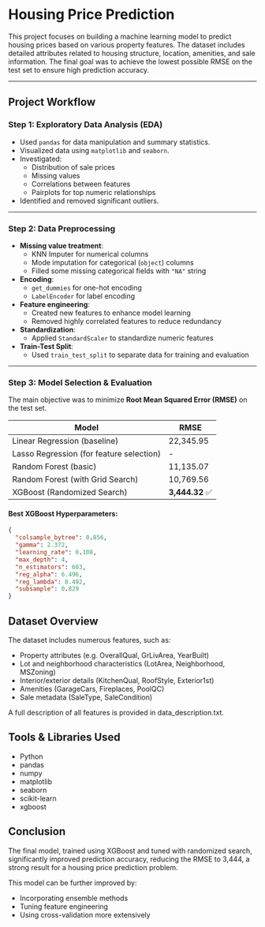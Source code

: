 # Housing Price Prediction

This project focuses on building a machine learning model to predict housing prices based on various property features. The dataset includes detailed attributes related to housing structure, location, amenities, and sale information. The final goal was to achieve the lowest possible RMSE on the test set to ensure high prediction accuracy.

---

## Project Workflow

### Step 1: Exploratory Data Analysis (EDA)
- Used `pandas` for data manipulation and summary statistics.
- Visualized data using `matplotlib` and `seaborn`.
- Investigated:
  - Distribution of sale prices
  - Missing values
  - Correlations between features
  - Pairplots for top numeric relationships
- Identified and removed significant outliers.

---

### Step 2: Data Preprocessing
- **Missing value treatment**:
  - KNN Imputer for numerical columns
  - Mode imputation for categorical (`object`) columns
  - Filled some missing categorical fields with `"NA"` string
- **Encoding**:
  - `get_dummies` for one-hot encoding
  - `LabelEncoder` for label encoding
- **Feature engineering**:
  - Created new features to enhance model learning
  - Removed highly correlated features to reduce redundancy
- **Standardization**:
  - Applied `StandardScaler` to standardize numeric features
- **Train-Test Split**:
  - Used `train_test_split` to separate data for training and evaluation

---

### Step 3: Model Selection & Evaluation
The main objective was to minimize **Root Mean Squared Error (RMSE)** on the test set.

| Model | RMSE |
|-------|------|
| Linear Regression (baseline) | 22,345.95 |
| Lasso Regression (for feature selection) | - |
| Random Forest (basic) | 11,135.07 |
| Random Forest (with Grid Search) | 10,769.56 |
| XGBoost (Randomized Search) | **3,444.32** ✅ |

#### Best XGBoost Hyperparameters:
```json
{
  "colsample_bytree": 0.856,
  "gamma": 2.372,
  "learning_rate": 0.108,
  "max_depth": 4,
  "n_estimators": 603,
  "reg_alpha": 6.496,
  "reg_lambda": 8.492,
  "subsample": 0.829
}
```

## Dataset Overview

The dataset includes numerous features, such as:
- Property attributes (e.g. OverallQual, GrLivArea, YearBuilt)
- Lot and neighborhood characteristics (LotArea, Neighborhood, MSZoning)
- Interior/exterior details (KitchenQual, RoofStyle, Exterior1st)
- Amenities (GarageCars, Fireplaces, PoolQC)
- Sale metadata (SaleType, SaleCondition)

A full description of all features is provided in data_description.txt.

## Tools & Libraries Used
- Python
- pandas
- numpy
- matplotlib
- seaborn
- scikit-learn
- xgboost

## Conclusion

The final model, trained using XGBoost and tuned with randomized search, significantly improved prediction accuracy, reducing the RMSE to 3,444, a strong result for a housing price prediction problem.

This model can be further improved by:
- Incorporating ensemble methods
- Tuning feature engineering
- Using cross-validation more extensively
